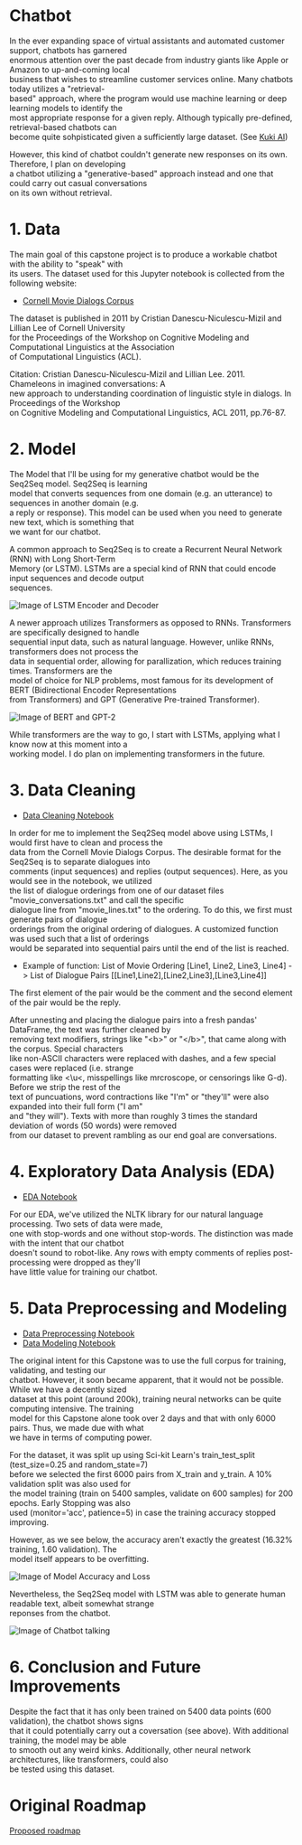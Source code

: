 # Chatbot
 In the ever expanding space of virtual assistants and automated customer support, chatbots has garnered  
enormous attention over the past decade from industry giants like Apple or Amazon to up-and-coming local  
business that wishes to streamline customer services online. Many chatbots today utilizes a "retrieval-  
based" approach, where the program would use machine learning or deep learning models to identify the  
most appropriate response for a given reply. Although typically pre-defined, retrieval-based chatbots can  
become quite sohpisticated given a sufficiently large dataset. (See [Kuki AI](https://www.kuki.ai/))  

However, this kind of chatbot couldn't generate new responses on its own. Therefore, I plan on developing  
a chatbot utilizing a "generative-based" approach instead and one that could carry out casual conversations  
on its own without retrieval.

# 1. Data
 The main goal of this capstone project is to produce a workable chatbot with the ability to "speak" with  
its users. The dataset used for this Jupyter notebook is collected from the following website:  
 * [Cornell Movie Dialogs Corpus](https://www.cs.cornell.edu/~cristian/Cornell_Movie-Dialogs_Corpus.html.)

The dataset is published in 2011 by Cristian Danescu-Niculescu-Mizil and Lillian Lee of Cornell University  
for the Proceedings of the Workshop on Cognitive Modeling and Computational Linguistics at the Association  
of Computational Linguistics (ACL).

Citation: Cristian Danescu-Niculescu-Mizil and Lillian Lee. 2011. Chameleons in imagined conversations: A  
new approach to understanding coordination of linguistic style in dialogs. In Proceedings of the Workshop  
on Cognitive Modeling and Computational Linguistics, ACL 2011, pp.76-87.

# 2. Model
 The Model that I'll be using for my generative chatbot would be the Seq2Seq model. Seq2Seq is learning  
model that converts sequences from one domain (e.g. an utterance) to sequences in another domain (e.g.  
a reply or response). This model can be used when you need to generate new text, which is something that  
we want for our chatbot.

A common approach to Seq2Seq is to create a Recurrent Neural Network (RNN) with Long Short-Term  
Memory (or LSTM). LSTMs are a special kind of RNN that could encode input sequences and decode output  
sequences.

![Image of LSTM Encoder and Decoder](https://miro.medium.com/max/804/1*1P-cOZ5rqBLZdfQ8p-IFpA.jpeg)

A newer approach utilizes Transformers as opposed to RNNs. Transformers are specifically designed to handle  
sequential input data, such as natural language. However, unlike RNNs, transformers does not process the  
data in sequential order, allowing for parallization, which reduces training times. Transformers are the  
model of choice for NLP problems, most famous for its development of BERT (Bidirectional Encoder Representations  
from Transformers) and GPT (Generative Pre-trained Transformer).

![Image of BERT and GPT-2](https://lh4.googleusercontent.com/PtV2hzpn2OqLONB3JxvbzLjJz6GURCVM7xqUJ9I4hgCZUof5ci11FUthQVo9bzbpJU3aivGYQ9jQ3Wj2KF4vQt9pVQzbVtpO058KaSc_39ztS7y0QSnPPwSYPessubzsRNTHGeJq)

While transformers are the way to go, I start with LSTMs, applying what I know now at this moment into a  
working model. I do plan on implementing transformers in the future.

# 3. Data Cleaning
 * [Data Cleaning Notebook](https://github.com/leekahung/chatbot/blob/main/notebooks/movie_dialogues_cleaning.ipynb)

In order for me to implement the Seq2Seq model above using LSTMs, I would first have to clean and process the  
data from the Cornell Movie Dialogs Corpus. The desirable format for the Seq2Seq is to separate dialogues into  
comments (input sequences) and replies (output sequences). Here, as you would see in the notebook, we utilized  
the list of dialogue orderings from one of our dataset files "movie_conversations.txt" and call the specific  
dialogue line from "movie_lines.txt" to the ordering. To do this, we first must generate pairs of dialogue  
orderings from the original ordering of dialogues. A customized function was used such that a list of orderings  
would be separated into sequential pairs until the end of the list is reached.

 * Example of function: List of Movie Ordering [Line1, Line2, Line3, Line4] -> List of Dialogue Pairs [[Line1,Line2],[Line2,Line3],[Line3,Line4]] 

The first element of the pair would be the comment and the second element of the pair would be the reply.  

After unnesting and placing the dialogue pairs into a fresh pandas' DataFrame, the text was further cleaned by  
removing text modifiers, strings like "\<b>" or "\<\/b>", that came along with the corpus. Special characters  
like non-ASCII characters were replaced with dashes, and a few special cases were replaced (i.e. strange  
formatting like <\u<, misspellings like mrcroscope, or censorings like G-d). Before we strip the rest of the  
text of puncuations, word contractions like "I'm" or "they'll" were also expanded into their full form ("I am"  
and "they will"). Texts with more than roughly 3 times the standard deviation of words (50 words) were removed  
from our dataset to prevent rambling as our end goal are conversations.

# 4. Exploratory Data Analysis (EDA)
 * [EDA Notebook](https://github.com/leekahung/chatbot/blob/main/notebooks/movie_dialogue_pairs_eda.ipynb)

For our EDA, we've utilized the NLTK library for our natural language processing. Two sets of data were made,  
one with stop-words and one without stop-words. The distinction was made with the intent that our chatbot  
doesn't sound to robot-like. Any rows with empty comments of replies post-processing were dropped as they'll  
have little value for training our chatbot.

# 5. Data Preprocessing and Modeling
 * [Data Preprocessing Notebook](https://github.com/leekahung/chatbot/blob/main/notebooks/movie_dialogues_preprocessing.ipynb)
 * [Data Modeling Notebook](https://github.com/leekahung/chatbot/blob/main/notebooks/movie_dialogues_modeling.ipynb)

The original intent for this Capstone was to use the full corpus for training, validating, and testing our  
chatbot. However, it soon became apparent, that it would not be possible. While we have a decently sized  
dataset at this point (around 200k), training neural networks can be quite computing intensive. The training  
model for this Capstone alone took over 2 days and that with only 6000 pairs. Thus, we made due with what  
we have in terms of computing power.

For the dataset, it was split up using Sci-kit Learn's train_test_split (test_size=0.25 and random_state=7)  
before we selected the first 6000 pairs from X_train and y_train. A 10% validation split was also used for  
the model training (train on 5400 samples, validate on 600 samples) for 200 epochs. Early Stopping was also  
used (monitor='acc', patience=5) in case the training accuracy stopped improving.

However, as we see below, the accuracy aren't exactly the greatest (16.32% training, 1.60 validation). The  
model itself appears to be overfitting.

![Image of Model Accuracy and Loss](https://github.com/leekahung/chatbot/blob/main/images/model_acc_and_loss.png)

Nevertheless, the Seq2Seq model with LSTM was able to generate human readable text, albeit somewhat strange  
reponses from the chatbot.

![Image of Chatbot talking](https://github.com/leekahung/chatbot/blob/main/images/chatbot.png)

# 6. Conclusion and Future Improvements

Despite the fact that it has only been trained on 5400 data points (600 validation), the chatbot shows signs  
that it could potentially carry out a coversation (see above). With additional training, the model may be able  
to smooth out any weird kinks. Additionally, other neural network architectures, like transformers, could also  
be tested using this dataset.

# Original Roadmap
[Proposed roadmap](https://docs.google.com/document/d/1Opvs5nyCXC_f0TujGuuRu_xIB5joNCbSddMkL91Rgfk/edit)
